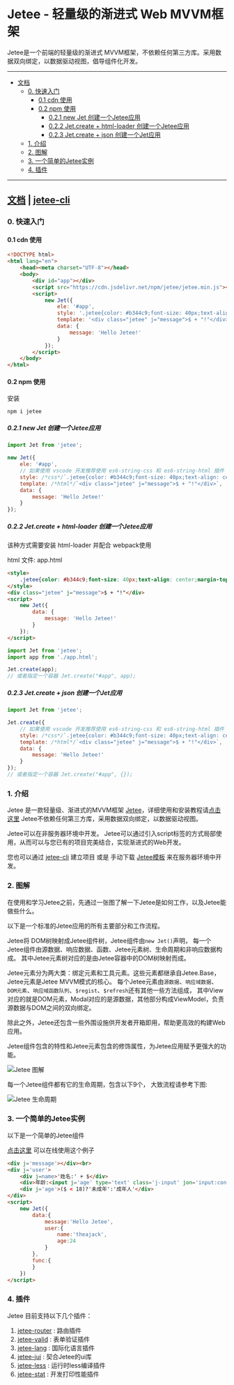 # Jetee - 轻量级的渐进式 Web MVVM框架

Jetee是一个前端的轻量级的渐进式 MVVM框架，不依赖任何第三方库。采用数据双向绑定，以数据驱动视图，倡导组件化开发。

----

<!-- toc -->

- [文档](#%E6%96%87%E6%A1%A3)
  * [0. 快速入门](#0-%E5%BF%AB%E9%80%9F%E5%85%A5%E9%97%A8)
    + [0.1 cdn 使用](#01-cdn-%E4%BD%BF%E7%94%A8)
    + [0.2 npm 使用](#02-npm-%E4%BD%BF%E7%94%A8)
      - [0.2.1 new Jet 创建一个Jetee应用](#021-new-jet-%E5%88%9B%E5%BB%BA%E4%B8%80%E4%B8%AAjetee%E5%BA%94%E7%94%A8)
      - [0.2.2 Jet.create + html-loader 创建一个Jetee应用](#022-jetcreate--html-loader-%E5%88%9B%E5%BB%BA%E4%B8%80%E4%B8%AAjetee%E5%BA%94%E7%94%A8)
      - [0.2.3 Jet.create + json 创建一个Jet应用](#023-jetcreate--json-%E5%88%9B%E5%BB%BA%E4%B8%80%E4%B8%AAjet%E5%BA%94%E7%94%A8)
  * [1. 介绍](#1-%E4%BB%8B%E7%BB%8D)
  * [2. 图解](#2-%E5%9B%BE%E8%A7%A3)
  * [3. 一个简单的Jetee实例](#3-%E4%B8%80%E4%B8%AA%E7%AE%80%E5%8D%95%E7%9A%84jetee%E5%AE%9E%E4%BE%8B)
  * [4. 插件](#4-%E6%8F%92%E4%BB%B6)

<!-- tocstop -->

----

## [文档](https://theajack.gitee.io/jetee/) | [jetee-cli](https://github.com/theajack/jetee-cli)

### 0. 快速入门

#### 0.1 cdn 使用

```html
<!DOCTYPE html>
<html lang="en">
    <head><meta charset="UTF-8"></head>
    <body>
        <div id="app"></div>
        <script src="https://cdn.jsdelivr.net/npm/jetee/jetee.min.js"></script>
        <script>
            new Jet({
                ele: '#app',
                style: '.jetee{color: #b344c9;font-size: 40px;text-align: center;margin-top: 100px;}',
                template: '<div class="jetee" j="message">$ + "!"</div>',
                data: {
                    message: 'Hello Jetee!'
                }
            });
        </script>
    </body>
</html>
```

#### 0.2 npm 使用

安装

```
npm i jetee
```

##### 0.2.1 new Jet 创建一个Jetee应用

```js
import Jet from 'jetee';

new Jet({
    ele: '#app',
    // 如果使用 vscode 开发推荐使用 es6-string-css 和 es6-string-html 插件
    style: /*css*/`.jetee{color: #b344c9;font-size: 40px;text-align: center;margin-top: 100px;}`,
    template: /*html*/`<div class="jetee" j="message">$ + "!"</div>`,
    data: {
        message: 'Hello Jetee!'
    }
});
```

##### 0.2.2 Jet.create + html-loader 创建一个Jetee应用

该种方式需要安装 html-loader 并配合 webpack使用

html 文件: app.html

```html
<style>
    .jetee{color: #b344c9;font-size: 40px;text-align: center;margin-top: 100px;}
</style>
<div class="jetee" j="message">$ + "!"</div>
<script>
    new Jet({
        data: {
            message: 'Hello Jetee!'
        }
    });
</script>
```

```js
import Jet from 'jetee';
import app from './app.html';

Jet.create(app);
// 或者指定一个容器 Jet.create("#app", app);
```

##### 0.2.3 Jet.create + json 创建一个Jet应用

```js
import Jet from 'jetee';

Jet.create({
    // 如果使用 vscode 开发推荐使用 es6-string-css 和 es6-string-html 插件
    style: /*css*/`.jetee{color: #b344c9;font-size: 40px;text-align: center;margin-top: 100px;}`,
    template: /*html*/`<div class="jetee" j="message">$ + "!"</div>`,
    data: {
        message: 'Hello Jetee!'
    }
});
// 或者指定一个容器 Jet.create("#app", {});
```


### 1. 介绍

Jetee 是一款轻量级、渐进式的MVVM框架 [Jetee](https://github.com/theajack/jetee)，详细使用和安装教程请[点击这里](https://theajack.gitee.io/jetee)
Jetee不依赖任何第三方库，采用数据双向绑定，以数据驱动视图。

Jetee可以在非服务器环境中开发。 Jetee可以通过引入script标签的方式局部使用，从而可以与您已有的项目完美结合，实现渐进式的Web开发。

您也可以通过 [jetee-cli](https://www.npmjs.com/package/jetee-cli) 建立项目 或是 手动下载 <a href="https://github.com/theajack/jetee-template" class='link'>Jetee模板</a> 来在服务器环境中开发。

### 2. 图解

在使用和学习Jetee之前，先通过一张图了解一下Jetee是如何工作，以及Jetee能做些什么。

以下是一个标准的Jetee应用的所有主要部分和工作流程。

Jetee将 DOM树映射成Jetee组件树，Jetee组件由`new Jet()`声明， 每一个Jetee组件由源数据、响应数据、函数、Jetee元素树、生命周期和非响应数据构成。 其中Jetee元素树对应的是由Jetee容器中的DOM树映射而成。

Jetee元素分为两大类：绑定元素和工具元素。这些元素都继承自Jetee.Base，Jetee元素是Jetee MVVM模式的核心。 每个Jetee元素由`源数据`、`响应域数据`、`DOM元素`、`响应域函数队列`、`$regist`、`$refresh`还有其他一些方法组成， 其中View对应的就是DOM元素，Modal对应的是源数据，其他部分构成ViewModel，负责源数据与DOM之间的双向绑定。

除此之外，Jetee还包含一些外围设施供开发者开箱即用，帮助更高效的构建Web应用。

Jetee组件包含的特性和Jetee元素包含的修饰属性，为Jetee应用赋予更强大的功能。

![Jetee 图解](https://theajack.gitee.io/jet/src/image/Jet%E5%9B%BE%E8%A7%A3.jpg)

每一个Jetee组件都有它的生命周期，包含以下9个， 大致流程请参考下图:

![Jetee 生命周期](https://theajack.gitee.io/jet/src/image/Jet%E7%94%9F%E5%91%BD%E5%91%A8%E6%9C%9F.jpg)

### 3. 一个简单的Jetee实例

以下是一个简单的Jetee组件

[点击这里](https://theajack.gitee.io/jetee/#/code) 可以在线使用这个例子

```html
<div j='message'></div><br>
<div j='user'>
    <div j=name>'姓名:' + $</div>
    <div>年龄:<input j='age' type='text' class='j-input' jon='input:console.log(this.user.age)'/></div>
    <div j='age'>($ < 18)?'未成年':'成年人'</div>
</div>
<script>
    new Jet({
        data:{
            message:'Hello Jetee',
            user:{
                name:'theajack',
                age:24
            }
        },
        func:{
        }
    })
</script>
```

### 4. 插件

Jetee 目前支持以下几个插件：

1. [jetee-router](https://www.npmjs.com/package/jetee-router) : 路由插件
2. [jetee-valid](https://www.npmjs.com/package/jetee-valid) : 表单验证插件
3. [jetee-lang](https://www.npmjs.com/package/jetee-lang) : 国际化语言插件
4. [jetee-jui](https://www.npmjs.com/package/jetee-jui) : 契合Jetee的ui库
5. [jetee-less](https://www.npmjs.com/package/jetee-less) : 运行时less编译插件
6. [jetee-stat](https://www.npmjs.com/package/jetee-stat) : 开发打印性能插件
